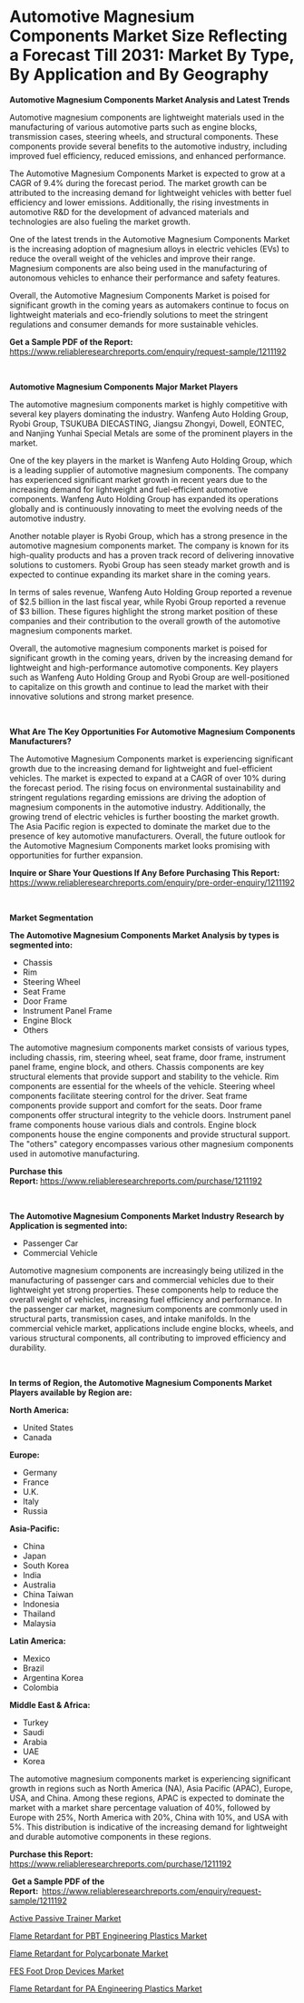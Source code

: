 <p><h1>Automotive Magnesium Components Market Size Reflecting a Forecast Till 2031: Market By Type, By Application and By Geography</h1></p><p><strong>Automotive Magnesium Components Market Analysis and Latest Trends</strong></p>
<p><p>Automotive magnesium components are lightweight materials used in the manufacturing of various automotive parts such as engine blocks, transmission cases, steering wheels, and structural components. These components provide several benefits to the automotive industry, including improved fuel efficiency, reduced emissions, and enhanced performance.</p><p>The Automotive Magnesium Components Market is expected to grow at a CAGR of 9.4% during the forecast period. The market growth can be attributed to the increasing demand for lightweight vehicles with better fuel efficiency and lower emissions. Additionally, the rising investments in automotive R&D for the development of advanced materials and technologies are also fueling the market growth.</p><p>One of the latest trends in the Automotive Magnesium Components Market is the increasing adoption of magnesium alloys in electric vehicles (EVs) to reduce the overall weight of the vehicles and improve their range. Magnesium components are also being used in the manufacturing of autonomous vehicles to enhance their performance and safety features.</p><p>Overall, the Automotive Magnesium Components Market is poised for significant growth in the coming years as automakers continue to focus on lightweight materials and eco-friendly solutions to meet the stringent regulations and consumer demands for more sustainable vehicles.</p></p>
<p><strong>Get a Sample PDF of the Report:&nbsp;</strong> <a href="https://www.reliableresearchreports.com/enquiry/request-sample/1211192">https://www.reliableresearchreports.com/enquiry/request-sample/1211192</a></p>
<p>&nbsp;</p>
<p><strong>Automotive Magnesium Components Major Market Players</strong></p>
<p><p>The automotive magnesium components market is highly competitive with several key players dominating the industry. Wanfeng Auto Holding Group, Ryobi Group, TSUKUBA DIECASTING, Jiangsu Zhongyi, Dowell, EONTEC, and Nanjing Yunhai Special Metals are some of the prominent players in the market.</p><p>One of the key players in the market is Wanfeng Auto Holding Group, which is a leading supplier of automotive magnesium components. The company has experienced significant market growth in recent years due to the increasing demand for lightweight and fuel-efficient automotive components. Wanfeng Auto Holding Group has expanded its operations globally and is continuously innovating to meet the evolving needs of the automotive industry.</p><p>Another notable player is Ryobi Group, which has a strong presence in the automotive magnesium components market. The company is known for its high-quality products and has a proven track record of delivering innovative solutions to customers. Ryobi Group has seen steady market growth and is expected to continue expanding its market share in the coming years.</p><p>In terms of sales revenue, Wanfeng Auto Holding Group reported a revenue of $2.5 billion in the last fiscal year, while Ryobi Group reported a revenue of $3 billion. These figures highlight the strong market position of these companies and their contribution to the overall growth of the automotive magnesium components market.</p><p>Overall, the automotive magnesium components market is poised for significant growth in the coming years, driven by the increasing demand for lightweight and high-performance automotive components. Key players such as Wanfeng Auto Holding Group and Ryobi Group are well-positioned to capitalize on this growth and continue to lead the market with their innovative solutions and strong market presence.</p></p>
<p>&nbsp;</p>
<p><strong>What Are The Key Opportunities For Automotive Magnesium Components Manufacturers?</strong></p>
<p><p>The Automotive Magnesium Components market is experiencing significant growth due to the increasing demand for lightweight and fuel-efficient vehicles. The market is expected to expand at a CAGR of over 10% during the forecast period. The rising focus on environmental sustainability and stringent regulations regarding emissions are driving the adoption of magnesium components in the automotive industry. Additionally, the growing trend of electric vehicles is further boosting the market growth. The Asia Pacific region is expected to dominate the market due to the presence of key automotive manufacturers. Overall, the future outlook for the Automotive Magnesium Components market looks promising with opportunities for further expansion.</p></p>
<p><strong>Inquire or Share Your Questions If Any Before Purchasing This Report:</strong> <a href="https://www.reliableresearchreports.com/enquiry/pre-order-enquiry/1211192">https://www.reliableresearchreports.com/enquiry/pre-order-enquiry/1211192</a></p>
<p>&nbsp;</p>
<p><strong>Market Segmentation</strong></p>
<p><strong>The Automotive Magnesium Components Market Analysis by types is segmented into:</strong></p>
<p><ul><li>Chassis</li><li>Rim</li><li>Steering Wheel</li><li>Seat Frame</li><li>Door Frame</li><li>Instrument Panel Frame</li><li>Engine Block</li><li>Others</li></ul></p>
<p><p>The automotive magnesium components market consists of various types, including chassis, rim, steering wheel, seat frame, door frame, instrument panel frame, engine block, and others. Chassis components are key structural elements that provide support and stability to the vehicle. Rim components are essential for the wheels of the vehicle. Steering wheel components facilitate steering control for the driver. Seat frame components provide support and comfort for the seats. Door frame components offer structural integrity to the vehicle doors. Instrument panel frame components house various dials and controls. Engine block components house the engine components and provide structural support. The "others" category encompasses various other magnesium components used in automotive manufacturing.</p></p>
<p><strong>Purchase this Report:&nbsp;</strong><a href="https://www.reliableresearchreports.com/purchase/1211192">https://www.reliableresearchreports.com/purchase/1211192</a></p>
<p>&nbsp;</p>
<p><strong>The Automotive Magnesium Components Market Industry Research by Application is segmented into:</strong></p>
<p><ul><li>Passenger Car</li><li>Commercial Vehicle</li></ul></p>
<p><p>Automotive magnesium components are increasingly being utilized in the manufacturing of passenger cars and commercial vehicles due to their lightweight yet strong properties. These components help to reduce the overall weight of vehicles, increasing fuel efficiency and performance. In the passenger car market, magnesium components are commonly used in structural parts, transmission cases, and intake manifolds. In the commercial vehicle market, applications include engine blocks, wheels, and various structural components, all contributing to improved efficiency and durability.</p></p>
<p>&nbsp;</p>
<p><strong>In terms of Region, the Automotive Magnesium Components Market Players available by Region are:</strong></p>
<p>
    <p> <strong> North America: </strong>
        <ul>
            <li>United States</li>
            <li>Canada</li>
        </ul>
        </p> 
    <p> <strong> Europe: </strong>
        <ul>
            <li>Germany</li>
            <li>France</li>
            <li>U.K.</li>
            <li>Italy</li>
            <li>Russia</li>
        </ul>
        </p> 
    <p> <strong> Asia-Pacific: </strong>
        <ul>
            <li>China</li>
            <li>Japan</li>
            <li>South Korea</li>
            <li>India</li>
            <li>Australia</li>
            <li>China Taiwan</li>
            <li>Indonesia</li>
            <li>Thailand</li>
            <li>Malaysia</li>
        </ul>
        </p> 
    <p> <strong> Latin America: </strong>
        <ul>
            <li>Mexico</li>
            <li>Brazil</li>
            <li>Argentina Korea</li>
            <li>Colombia</li>
        </ul>
        </p> 
    <p> <strong> Middle East & Africa: </strong>
        <ul>
            <li>Turkey</li>
            <li>Saudi</li>
            <li>Arabia</li>
            <li>UAE</li>
            <li>Korea</li>
        </ul>
    </p>
    </p>
<p><p>The automotive magnesium components market is experiencing significant growth in regions such as North America (NA), Asia Pacific (APAC), Europe, USA, and China. Among these regions, APAC is expected to dominate the market with a market share percentage valuation of 40%, followed by Europe with 25%, North America with 20%, China with 10%, and USA with 5%. This distribution is indicative of the increasing demand for lightweight and durable automotive components in these regions.</p></p>
<p><strong>Purchase this Report: </strong><a href="https://www.reliableresearchreports.com/purchase/1211192">https://www.reliableresearchreports.com/purchase/1211192</a></p>
<p>&nbsp;<strong>Get a Sample PDF of the Report:&nbsp;&nbsp;</strong><a href="https://www.reliableresearchreports.com/enquiry/request-sample/1211192">https://www.reliableresearchreports.com/enquiry/request-sample/1211192</a></p>
<p><strong></strong></p>
<p><p><a href="https://github.com/dimitrishawkinswaynenp91rgz/Market-Research-Report-List-1/blob/main/active-passive-trainer-market.md">Active Passive Trainer Market</a></p><p><a href="https://medium.com/p/beb092542668/edit">Flame Retardant for PBT Engineering Plastics Market</a></p><p><a href="https://medium.com/p/b44656076c1f/edit">Flame Retardant for Polycarbonate Market</a></p><p><a href="https://github.com/changoleonlaverguenzanoexiste/Market-Research-Report-List-2/blob/main/fes-foot-drop-devices-market.md">FES Foot Drop Devices Market</a></p><p><a href="https://medium.com/p/5124571c27ac/edit">Flame Retardant for PA Engineering Plastics Market</a></p></p>